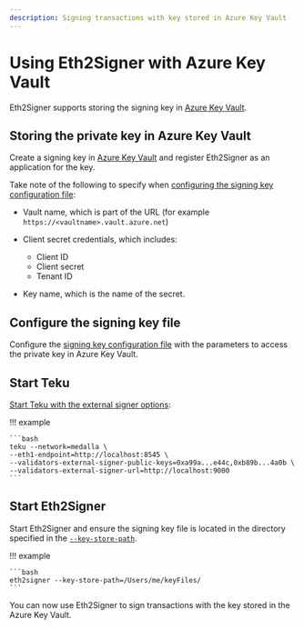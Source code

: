 ```yaml
---
description: Signing transactions with key stored in Azure Key Vault
---
```


# Using Eth2Signer with Azure Key Vault

Eth2Signer supports storing the signing key in [Azure Key Vault](https://azure.microsoft.com/en-au/services/key-vault/).

## Storing the private key in Azure Key Vault

Create a signing key in [Azure Key Vault](https://docs.microsoft.com/en-us/azure/key-vault/)
and register Eth2Signer as an application for the key.

Take note of the following to specify when [configuring the signing key configuration file]:

* Vault name, which is part of the URL (for example `https://<vaultname>.vault.azure.net`)
* Client secret credentials, which includes:

    * Client ID
    * Client secret
    * Tenant ID

* Key name, which is the name of the secret.

## Configure the signing key file

Configure the [signing key configuration file] with the parameters to access the private key in
Azure Key Vault.

## Start Teku

[Start Teku with the external signer options]:

!!! example

    ```bash
    teku --network=medalla \
    --eth1-endpoint=http://localhost:8545 \
    --validators-external-signer-public-keys=0xa99a...e44c,0xb89b...4a0b \
    --validators-external-signer-url=http://localhost:9000
    ```

## Start Eth2Signer

Start Eth2Signer and ensure the signing key file is located in the directory specified in the
[`--key-store-path`](../../Reference/CLI/CLI-Syntax.md#key-store-path).

!!! example

    ```bash
    eth2signer --key-store-path=/Users/me/keyFiles/
    ```

You can now use Eth2Signer to sign transactions with the key stored in the Azure Key Vault.

<!-- links -->
[Start Teku with the external signer options]: https://docs.teku.pegasys.tech/en/latest/HowTo/External-Signer/Use-External-Signer/
[signing key configuration file]: ../../Reference/Key-Configuration-Files.md
[configuring the signing key configuration file]: #configure-the-signing-key-file